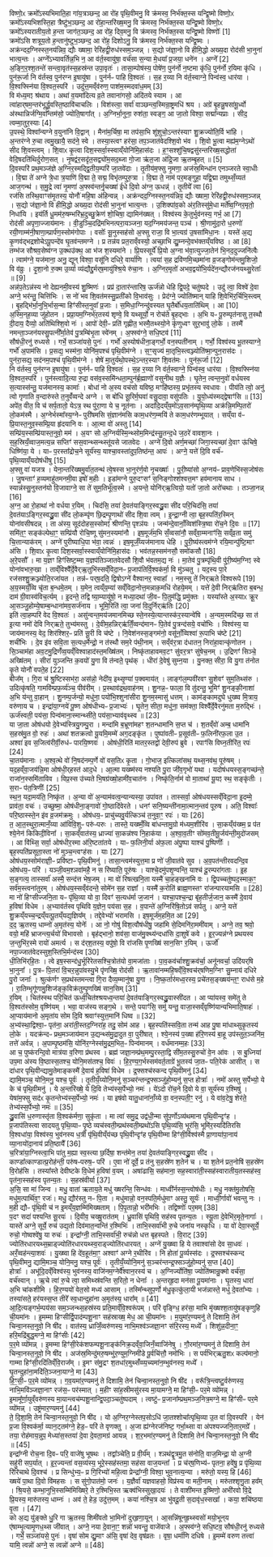 

  
विष्णो॒ᳵ क्रमो᳚ऽस्यभिमाति॒हा गा॑य॒त्रञ्छन्द॒ आ रो॑ह पृथि॒वीमनु॒ वि क्र॑मस्व॒ निर्भ॑क्त॒स्स यन्द्वि॒ष्मो विष्णो॒ᳵ क्रमो᳚ऽस्यभिशस्ति॒हा त्रैष्टु॑भ॒ञ्छन्द॒ आ रो॑हा॒न्तरि॑ख्ष॒मनु॒ वि क्र॑मस्व॒ निर्भ॑क्त॒स्स यन्द्वि॒ष्मो विष्णो॒ᳵ क्रमो᳚ऽस्यरातीय॒तो ह॒न्ता जाग॑त॒ञ्छन्द॒ आ रो॑ह॒ दिव॒मनु॒ वि क्र॑मस्व॒ निर्भ॑क्त॒स्स यन्द्वि॒ष्मो विष्णोः᳚ [1]  
क्रमो॑ऽसि शत्रूय॒तो ह॒न्तानु॑ष्टुभ॒ञ्छन्द॒ आ रो॑ह॒ दिशोऽनु॒ वि क्र॑मस्व॒ निर्भ॑क्त॒स्स यन्द्वि॒ष्मः । अक्र॑न्दद॒ग्निस्स्त॒नय॑न्निव॒ द्यौः ख्षामा॒ रेरि॑हद्वी॒रुध॑स्सम॒ञ्जन्न् । स॒द्यो ज॑ज्ञा॒नो वि हीमि॒द्धो अख्य॒दा रोद॑सी भा॒नुना॑ भात्य॒न्तः । अग्ने᳚ऽभ्यावर्तिन्न॒भि न॒ आ व॑र्त॒स्वायु॑षा॒ वर्च॑सा स॒न्या मे॒धया᳚ प्र॒जया॒ धने॑न । अग्ने᳚ [2]  
अ॒ङ्गि॒र॒श्श॒तन्ते॑ सन्त्वा॒वृत॑स्स॒हस्र॑न्त उपा॒वृतः॑ । तासा॒म्पोष॑स्य॒ पोषे॑ण॒ पुन॑र्नो न॒ष्टमा कृ॑धि॒ पुन॑र्नो र॒यिमा कृ॑धि । पुन॑रू॒र्जा नि व॑र्तस्व॒ पुन॑रग्न इ॒षायु॑षा । पुन॑र्नᳶ पाहि वि॒श्वतः॑ । स॒ह र॒य्या नि व॑र्त॒स्वाग्ने॒ पिन्व॑स्व॒ धार॑या । वि॒श्वफ्स्नि॑या वि॒श्वत॒स्परि॑ । उदु॑त्त॒मव्ँव॑रुण॒ पाश॑म॒स्मदवा॑ध॒मम् [3]  
वि म॑ध्य॒मꣵ श्र॑थाय । अथा॑ व॒यमा॑दित्य व्र॒ते तवाना॑गसो॒ अदि॑तये स्याम । आ त्वा॑हार्‌षम॒न्तर॑भूर्द्ध्रु॒वस्ति॒ष्ठावि॑चाचलिः । विश॑स्त्वा॒ सर्वा॑ वाञ्छन्त्व॒स्मिन्रा॒ष्ट्रमधि॑ श्रय । अग्रे॑ बृ॒हन्नु॒षसा॑मू॒र्ध्वो अ॑स्थान्निर्जग्मि॒वान्तम॑सो॒ ज्योति॒षागा᳚त् । अ॒ग्निर्भा॒नुना॒ रुश॑ता॒ स्वङ्ग॒ आ जा॒तो विश्वा॒ सद्मा᳚न्यप्राः । सीद॒ त्वम्मा॒तुर॒स्याः [4]  
उ॒पस्थे॒ विश्वा᳚न्यग्ने व॒युना॑नि वि॒द्वान् । मैना॑म॒र्चिषा॒ मा तप॑सा॒भि शू॑शुचो॒ऽन्तर॑स्याꣳ शु॒क्रज्यो॑ति॒र्वि भा॑हि । अ॒न्तर॑ग्ने रु॒चा त्वमु॒खायै॒ सद॑ने॒ स्वे । तस्या॒स्त्वꣳ हर॑सा॒ तप॒ञ्जात॑वेदश्शि॒वो भ॑व । शि॒वो भू॒त्वा मह्य॑म॒ग्नेऽथो॑ सीद शि॒वस्त्वम् । शि॒वाᳵ कृ॒त्वा दिश॒स्सर्वा॒स्स्वाय्ँयोनि॑मि॒हास॑दः । ह॒ꣳ॒सश्शु॑चि॒षद्वसु॑रन्तरिख्ष॒सद्धोता॑ वेदि॒षदति॑थिर्दुरोण॒सत् । नृ॒षद्व॑र॒सदृ॑त॒सद्व्यो॑म॒सद॒ब्जा गो॒जा ऋ॑त॒जा अ॑द्रि॒जा ऋ॒तम्बृ॒हत् ॥ [5]  
दि॒वस्परि॑ प्रथ॒मञ्ज॑ज्ञे अ॒ग्निर॒स्मद्द्वि॒तीय॒म्परि॑ जा॒तवे॑दाः । तृ॒तीय॑म॒फ्सु नृ॒मणा॒ अज॑स्र॒मिन्धा॑न एनञ्जरते स्वा॒धीः । वि॒द्मा ते॑ अग्ने त्रे॒धा त्र॒याणि॑ वि॒द्मा ते॒ सद्म॒ विभृ॑तम्पुरु॒त्रा । वि॒द्मा ते॒ नाम॑ पर॒मङ्गुहा॒ यद्वि॒द्मा तमुथ्सँ॒य्यत॑ आज॒गन्थ॑ । स॒मु॒द्रे त्वा॑ नृ॒मणा॑ अ॒फ्स्व॑न्तर्नृ॒चख्षा॑ ईधे दि॒वो अ॑ग्न॒ ऊधन्न्॑ । तृ॒तीये᳚ त्वा [6]  
रज॑सि तस्थि॒वाꣳस॑मृ॒तस्य॒ योनौ॑ महि॒षा अ॑हिन्वन्न् । अक्र॑न्दद॒ग्निस्स्त॒नय॑न्निव॒ द्यौः ख्षामा॒ रेरि॑हद्वी॒रुध॑स्सम॒ञ्जन्न् । स॒द्यो ज॑ज्ञा॒नो वि हीमि॒द्धो अख्य॒दा रोद॑सी भा॒नुना॑ भात्य॒न्तः । उ॒शिक्पा॑व॒को अ॑र॒तिस्सु॑मे॒धा मर्ते᳚ष्व॒ग्निर॒मृतो॒ निधा॑यि । इय॑र्ति धू॒मम॑रु॒षम्भरि॑भ्र॒दुच्छु॒क्रेण॑ शो॒चिषा॒ द्यामिन॑ख्षत् । विश्व॑स्य के॒तुर्भुव॑नस्य॒ गर्भ॒ आ [7]  
रोद॑सी अपृणा॒ज्जाय॑मानः । वी॒डुञ्चि॒दद्रि॑मभिनत्परा॒यञ्जना॒ यद॒ग्निमय॑जन्त॒ पञ्च॑ । श्री॒णामु॑दा॒रो ध॒रुणो॑ रयी॒णाम्म॑नी॒षाणा॒म्प्रार्प॑ण॒स्सोम॑गोपाः । वसोः᳚ सू॒नुस्सह॑सो अ॒फ्सु राजा॒ वि भा॒त्यग्र॑ उ॒षसा॑मिधा॒नः । यस्ते॑ अ॒द्य कृ॒णव॑द्भद्रशोचेऽपू॒पन्दे॑व घृ॒तव॑न्तमग्ने । प्र तन्न॑य प्रत॒राव्ँवस्यो॒ अच्छा॒भि द्यु॒म्नन्दे॒वभ॑क्तय्ँयविष्ठ । आ [8]  
तम्भ॑ज सौश्रव॒सेष्व॑ग्न उ॒क्थउ॑क्थ॒ आ भ॑ज श॒स्यमा॑ने । प्रि॒यस्सूर्ये᳚ प्रि॒यो अ॒ग्ना भ॑वा॒त्युज्जा॒तेन॑ भि॒नद॒दुज्जनि॑त्वैः । त्वाम॑ग्ने॒ यज॑माना॒ अनु॒ द्यून् विश्वा॒ वसू॑नि दधिरे॒ वार्या॑णि । त्वया॑ स॒ह द्रवि॑णमि॒च्छमा॑ना व्र॒जङ्गोम॑न्तमु॒शिजो॒ वि व॑व्रुः । दृ॒शा॒नो रु॒क्म उ॒र्व्या व्य॑द्यौद्दु॒र्मर्‌ष॒मायु॑श्श्रि॒ये रु॑चा॒नः । अ॒ग्निर॒मृतो॑ अभव॒द्वयो॑भि॒र्यदे॑न॒न्द्यौरज॑नयथ्सु॒रेताः᳚ ॥ [9]  
अन्न॑प॒तेऽन्न॑स्य नो देह्यनमी॒वस्य॑ शु॒ष्मिणः॑ । प्रप्र॑ दा॒तार॑न्तारिष॒ ऊर्ज॑न्नो धेहि द्वि॒पदे॒ चतु॑ष्पदे । उदु॑ त्वा॒ विश्वे॑ दे॒वा अग्ने॒ भर॑न्तु॒ चित्ति॑भिः । स नो॑ भव शि॒वत॑मस्सु॒प्रती॑को वि॒भाव॑सुः । प्रेद॑ग्ने॒ ज्योति॑ष्मान् याहि शि॒वेभि॑र॒र्चिभि॒स्त्वम् । बृ॒हद्भि॑र्भा॒नुभि॒र्भास॒न्मा हिꣳ॑सीस्त॒नुवा᳚ प्र॒जाः । स॒मिधा॒ग्निन्दु॑वस्यत घृ॒तैर्बो॑धय॒ताति॑थिम् । आ [10]  
अ॒स्मि॒न्‌ह॒व्या जु॑होतन । प्रप्रा॒यम॒ग्निर्भ॑र॒तस्य॑ शृण्वे॒ वि यथ्सूर्यो॒ न रोच॑ते बृ॒हद्भाः । अ॒भि यᳶ पू॒रुम्पृत॑नासु त॒स्थौ दी॒दाय॒ दैव्यो॒ अति॑थिश्शि॒वो नः॑ । आपो॑ देवी॒ᳶ प्रति॑ गृह्णीत॒ भस्मै॒तथ्स्यो॒ने कृ॑णुध्वꣳ सुर॒भावु॑ लो॒के । तस्मै॑ नमन्ता॒ञ्जन॑यस्सु॒पत्नी᳚र्मा॒तेव॑ पु॒त्रम्बि॑भृ॒ता स्वे॑नम् । अ॒फ्स्व॑ग्ने॒ सधि॒ष्टव॑ [11]  
सौष॑धी॒रनु॑ रुध्यसे । गर्भे॒ सञ्जा॑यसे॒ पुनः॑ । गर्भो॑ अ॒स्योष॑धीना॒ङ्गर्भो॒ वन॒स्पती॑नाम् । गर्भो॒ विश्व॑स्य भू॒तस्याग्ने॒ गर्भो॑ अ॒पाम॑सि । प्र॒सद्य॒ भस्म॑ना॒ योनि॑म॒पश्च॑ पृथि॒वीम॑ग्ने । स॒ꣳ॒सृज्य॑ मा॒तृभि॒स्त्वञ्ज्योति॑ष्मा॒न्पुन॒रास॑दः । पुन॑रा॒सद्य॒ सद॑नम॒पश्च॑ पृथि॒वीम॑ग्ने । शेषे॑ मा॒तुर्यथो॒पस्थे॒ऽन्तर॒स्याꣳ शि॒वत॑मः । पुन॑रू॒र्जा [12]  
नि व॑र्तस्व॒ पुन॑रग्न इ॒षायु॑षा । पुन॑र्नᳶ पाहि वि॒श्वतः॑ । स॒ह र॒य्या नि व॑र्त॒स्वाग्ने॒ पिन्व॑स्व॒ धार॑या । वि॒श्वफ्स्नि॑या वि॒श्वत॒स्परि॑ । पुन॑स्त्वादि॒त्या रु॒द्रा वस॑व॒स्समि॑न्धता॒म्पुन॑र्ब्र॒ह्माणो॑ वसुनीथ य॒ज्ञैः । घृ॒तेन॒ त्वन्त॒नुवो॑ वर्धयस्व स॒त्यास्स॑न्तु॒ यज॑मानस्य॒ कामाः᳚ । बोधा॑ नो अ॒स्य वच॑सो यविष्ठ॒ मꣳहि॑ष्ठस्य॒ प्रभृ॑तस्य स्वधावः । पीय॑ति त्वो॒ अनु॑ त्वो गृणाति व॒न्दारु॑स्ते त॒नुवँ॑व्वन्दे अग्ने । स बो॑धि सू॒रिर्म॒घवा॑ वसु॒दावा॒ वसु॑पतिः । यु॒यो॒ध्य॑स्मद्द्वेषाꣳ॑सि ॥ [13]  
अपे॑त॒ वीत॒ वि च॑ सर्प॒तातो॒ येऽत्र॒ स्थ पु॑रा॒णा ये च॒ नूत॑नाः । अदा॑दि॒दय्ँय॒मो॑ऽव॒सान॑म्पृथि॒व्या अक्र॑न्नि॒मम्पि॒तरो॑ लो॒कम॑स्मै । अ॒ग्नेर्भस्मा᳚स्य॒ग्नेᳶ पुरी॑षमसि सं॒ज्ञान॑मसि काम॒धर॑ण॒म्मयि॑ ते काम॒धर॑णम्भूयात् । सय्ँया व॑ᳶ प्रि॒यास्त॒नुव॒स्सम्प्रि॒या हृ॑दयानि वः । आ॒त्मा वो॑ अस्तु [14]  
सम्प्रि॑य॒स्सम्प्रि॑यास्त॒नुवो॒ मम॑ । अ॒यꣳ सो अ॒ग्निर्यस्मि॒न्थ्सोम॒मिन्द्र॑स्सु॒तन्द॒धे ज॒ठरे॑ वावशा॒नः । स॒ह॒स्रियँ॒व्वाज॒मत्य॒न्न सप्तिꣳ॑ सस॒वान्थ्सन्थ्स्तू॑यसे जातवेदः । अग्ने॑ दि॒वो अर्ण॒मच्छा॑ जिगा॒स्यच्छा॑ दे॒वाꣳ ऊ॑चिषे॒ धिष्णि॑या॒ ये । याᳶ प॒रस्ता᳚द्रोच॒ने सूर्य॑स्य॒ याश्चा॒वस्ता॑दुप॒तिष्ठ॑न्त॒ आपः॑ । अग्ने॒ यत्ते॑ दि॒वि वर्च॑ᳶ पृथि॒व्याय्ँयदोष॑धीषु [15]  
अ॒फ्सु वा॑ यजत्र । येना॒न्तरि॑ख्षमु॒र्वा॑त॒तन्थ॑ त्वे॒षस्स भा॒नुर॑र्ण॒वो नृ॒चख्षाः᳚ । पु॒री॒ष्या॑सो अ॒ग्नय॑ᳶ प्राव॒णेभि॑स्स॒जोष॑सः । जु॒षन्ताꣳ॑ ह॒व्यमाहु॑तमनमी॒वा इषो॑ म॒हीः । इडा॑मग्ने पुरु॒दꣳसꣳ॑ स॒निङ्गोश्श॑श्वत्त॒मꣳ हव॑मानाय साध । स्यान्न॑स्सु॒नुस्तन॑यो वि॒जावाग्ने॒ सा ते॑ सुम॒तिर्भू᳚त्व॒स्मे । अ॒यन्ते॒ योनि॑र्‌ऋ॒त्वियो॒ यतो॑ जा॒तो अरो॑चथाः । तञ्जा॒नन्न् [16]  
अ॒ग्न॒ आ रो॒हाथा॑ नो वर्धया र॒यिम् । चिद॑सि॒ तया॑ दे॒वत॑याङ्गिर॒स्वद्ध्रु॒वा सी॑द परि॒चिद॑सि॒ तया॑ दे॒वत॑याऽङ्गिर॒स्वद्ध्रु॒वा सी॑द लो॒कम्पृ॑ण छि॒द्रम्पृ॒णाथो॑ सीद शि॒वा त्वम् । इ॒न्द्रा॒ग्नी त्वा॒ बृह॒स्पति॑र॒स्मिन् योना॑वसीषदन्न् । ता अ॑स्य॒ सूद॑दोहस॒स्सोमꣵ॑ श्रीणन्ति॒ पृश्ञ॑यः । जन्म॑न्दे॒वानाँ॒व्विश॑स्त्रि॒ष्वा रो॑च॒ने दि॒वः ॥ [17]  
समि॑त॒ꣳ॒ सङ्क॑ल्पेथा॒ꣳ॒ सम्प्रि॑यौ रोचि॒ष्णू सु॑मन॒स्यमा॑नौ । इष॒मूर्ज॑म॒भि सँ॒व्वसा॑नौ॒ सव्ँवा॒म्मनाꣳ॑सि॒ सव्ँव्र॒ता समु॑ चि॒त्तान्याक॑रम् । अग्ने॑ पुरीष्याधि॒पा भ॑वा॒ त्वन्नः॑ । इष॒मूर्जँ॒य्यज॑मानाय धेहि । पु॒री॒ष्य॑स्त्वम॑ग्ने रयि॒मान्पु॑ष्टि॒माꣳ अ॑सि । शि॒वाᳵ कृ॒त्वा दिश॒स्सर्वा॒स्स्वाय्ँयोनि॑मि॒हास॑दः । भव॑तन्न॒स्सम॑नसौ॒ समो॑कसौ [18]  
अ॒रे॒पसौ᳚ । मा य॒ज्ञꣳ हिꣳ॑सिष्ट॒म्मा य॒ज्ञप॑तिञ्जातवेदसौ शि॒वौ भ॑वतम॒द्य नः॑ । मा॒तेव॑ पु॒त्रम्पृ॑थि॒वी पु॑री॒ष्य॑म॒ग्निꣵ स्वे योना॑वभारु॒खा । ताव्ँविश्वै᳚र्दे॒वैर्‌ऋ॒तुभि॑स्सव्ँविदा॒नᳶ प्र॒जाप॑तिर्वि॒श्वक॑र्मा॒ वि मु॑ञ्चतु । यद॒स्य पा॒रे रज॑सश्शु॒क्रञ्ज्योति॒रजा॑यत । तन्न॑ᳶ पर्‌ष॒दति॒ द्विषोऽग्ने॑ वैश्वानर॒ स्वाहा᳚ । नम॒स्सु ते॑ निर्‌ऋते विश्वरूपे [19]  
अ॒य॒स्मयँ॒व्वि चृ॑ता ब॒न्धमे॒तम् । य॒मेन॒ त्वय्ँय॒म्या॑ सव्ँविदा॒नोत्त॒मन्नाक॒मधि॑ रोहये॒मम् । यत्ते॑ दे॒वी निर्‌ऋ॑तिरा ब॒बन्ध॒ दाम॑ ग्री॒वास्व॑विच॒र्त्यम् । इ॒दन्ते॒ तद्वि ष्या॒म्यायु॑षो॒ न मध्या॒दथा॑ जी॒वᳶ पि॒तुम॑द्धि॒ प्रमु॑क्तः । यस्या᳚स्ते अ॒स्याᳵ क्रू॒र आ॒सञ्जु॒होम्ये॒षाम्ब॒न्धाना॑मव॒सर्ज॑नाय । भूमि॒रिति॑ त्वा॒ जना॑ वि॒दुर्निर्‌ऋ॑तिः [20]  
इति॑ त्वा॒हम्परि॑ वेद वि॒श्वतः॑ । असु॑न्वन्त॒मय॑जमानमिच्छ स्ते॒नस्ये॒त्यान्तस्क॑र॒स्यान्वे॑षि । अ॒न्यम॒स्मदि॑च्छ॒ सा त॑ इ॒त्या नमो॑ देवि निर्‌ऋते॒ तुभ्य॑मस्तु । दे॒वीम॒हन्निर्‌ऋ॑तिँ॒व्वन्द॑मानᳶ पि॒तेव॑ पु॒त्रन्द॑सये॒ वचो॑भिः । विश्व॑स्य॒ या जाय॑मानस्य॒ वेद॒ शिर॑श्शिर॒ᳶ प्रति॑ सू॒री वि च॑ष्टे । नि॒वेश॑नस्स॒ङ्गम॑नो॒ वसू॑नाँ॒व्विश्वा॑ रू॒पाभि च॑ष्टे [21]  
शची॑भिः । दे॒व इ॑व सवि॒ता स॒त्यध॒र्मेन्द्रो॒ न त॑स्थौ सम॒रे प॑थी॒नाम् । सव्ँव॑र॒त्रा द॑धातन॒ निरा॑हा॒वान्कृ॑णोतन । सि॒ञ्चाम॑हा अव॒टमु॒द्रिणँ॑व्व॒यव्ँविश्वाहाद॑स्त॒मख्षि॑तम् । निष्कृ॑ताहावमव॒टꣳ सु॑वर॒त्रꣳ सु॑षेच॒नम् । उ॒द्रिणꣳ॑ सिञ्चे॒ अख्षि॑तम् । सीरा॑ युञ्जन्ति क॒वयो॑ यु॒गा वि त॑न्वते॒ पृथ॑क् । धीरा॑ दे॒वेषु॑ सुम्न॒या । यु॒नक्त॒ सीरा॒ वि यु॒गा त॑नोत कृ॒ते योनौ॑ वपते॒ह [22]  
बीज᳚म् । गि॒रा च॑ श्रु॒ष्टिस्सभ॑रा॒ अस॑न्नो॒ नेदी॑य॒ इथ्सृ॒ण्या॑ प॒क्वमाय॑त् । लाङ्ग॑ल॒म्पवी॑रवꣳ सु॒शेवꣳ॑ सुम॒तिथ्स॑रु । उदित्कृ॑षति॒ गामवि॑म्प्रफ॒र्व्य॑ञ्च॒ पीव॑रीम् । प्र॒स्थाव॑द्रथ॒वाह॑नम् । शु॒नन्न॒ᳶ फाला॒ वि तु॑दन्तु॒ भूमिꣳ॑ शु॒नङ्की॒नाशा॑ अ॒भि य॑न्तु वा॒हान् । शु॒नम्प॒र्जन्यो॒ मधु॑ना॒ पयो॑भि॒श्शुना॑सीरा शु॒नम॒स्मासु॑ धत्तम् । काम॑ङ्कामदुघे धुख्ष्व मि॒त्राय॒ वरु॑णाय च । इन्द्रा॑या॒ग्नये॑ पू॒ष्ण ओष॑धीभ्यᳶ प्र॒जाभ्यः॑ । घृ॒तेन॒ सीता॒ मधु॑ना॒ सम॑क्ता॒ विश्वै᳚र्दे॒वैरनु॑मता म॒रुद्भिः॑ । ऊर्ज॑स्वती॒ पय॑सा॒ पिन्व॑माना॒स्मान्थ्सी॑ते॒ पय॑सा॒भ्याव॑वृथ्स्व ॥ [23]  
या जा॒ता ओष॑धयो दे॒वेभ्य॑स्त्रियु॒गम्पु॒रा । मन्दा॑मि ब॒भ्रूणा॑महꣳ श॒तन्धामा॑नि स॒प्त च॑ । श॒तव्ँवो॑ अम्ब॒ धामा॑नि स॒हस्र॑मु॒त वो॒ रुहः॑ । अथा॑ शतक्रत्वो यू॒यमि॒मम्मे॑ अग॒दङ्कृ॑त । पुष्पा॑वतीᳶ प्र॒सूव॑तीᳶ फ॒लिनी॑रफ॒ला उ॒त । अश्वा॑ इव स॒जित्व॑रीर्वी॒रुध॑ᳶ पारयि॒ष्णवः॑ । ओष॑धी॒रिति॑ मातर॒स्तद्वो॑ देवी॒रुप॑ ब्रुवे । रपाꣳ॑सि विघ्न॒तीरि॑त॒ रपः॑ [24]  
चा॒तय॑मानाः । अ॒श्व॒त्थे वो॑ नि॒षद॑नम्प॒र्णे वो॑ वस॒तिᳵ कृ॒ता । गो॒भाज॒ इत्किला॑सथ॒ यथ्स॒नव॑थ॒ पूरु॑षम् । यद॒हव्ँवा॒जय॑न्नि॒मा ओष॑धी॒र्‌हस्त॑ आद॒धे । आ॒त्मा यख्ष्म॑स्य नश्यति पु॒रा जी॑व॒गृभो॑ यथा । यदोष॑धयस्स॒ङ्गच्छ॑न्ते॒ राजा॑न॒स्समि॑ताविव । विप्र॒स्स उ॑च्यते भि॒षग्र॑ख्षो॒हामी॑व॒चात॑नः । निष्कृ॑ति॒र्नाम॑ वो मा॒ताथा॑ यू॒यꣵ स्थ॒ सङ्कृ॑तीः । स॒राᳶ प॑त॒त्रिणीः᳚ [25]  
स्थ॒न॒ यदा॒मय॑ति॒ निष्कृ॑त । अ॒न्या वो॑ अ॒न्याम॑वत्व॒न्यान्यस्या॒ उपा॑वत । तास्सर्वा॒ ओष॑धयस्सव्ँविदा॒ना इ॒दम्मे॒ प्राव॑ता॒ वचः॑ । उच्छुष्मा॒ ओष॑धीना॒ङ्गावो॑ गो॒ष्ठादि॑वेरते । धनꣳ॑ सनि॒ष्यन्ती॑नामा॒त्मान॒न्तव॑ पूरुष । अति॒ विश्वाः᳚ परि॒ष्ठास्स्ते॒न इ॑व व्र॒जम॑क्रमुः । ओष॑धय॒ᳶ प्राचु॑च्यवु॒र्यत्किञ्च॑ त॒नुवा॒ꣳ॒ रपः॑ । याः [26]  
त॒ आ॒त॒स्थुरा॒त्मानँ॒य्या आ॑विवि॒शुᳶ परु॑ᳶपरुः । तास्ते॒ यख्ष्मँ॒व्वि बा॑धन्तामु॒ग्रो म॑ध्यम॒शीरि॑व । सा॒कय्ँय॑ख्ष्म॒ प्र प॑त श्ये॒नेन॑ किकिदी॒विना᳚ । सा॒कव्ँवात॑स्य॒ ध्राज्या॑ सा॒कन्न॑श्य नि॒हाक॑या । अ॒श्वा॒व॒तीꣳ सो॑मव॒तीमू॒र्जय॑न्ती॒मुदो॑जसम् । आ वि॑थ्सि॒ सर्वा॒ ओष॑धीर॒स्मा अ॑रि॒ष्टता॑तये । याᳶ फ॒लिनी॒र्या अ॑फ॒ला अ॑पु॒ष्पा याश्च॑ पु॒ष्पिणीः᳚ । बृह॒स्पति॑प्रसूता॒स्ता नो॑ मुञ्च॒न्त्वꣳह॑सः । याः [27]  
ओष॑धय॒स्सोम॑राज्ञी॒ᳶ प्रवि॑ष्टाᳶ पृथि॒वीमनु॑ । तासा॒न्त्वम॑स्युत्त॒मा प्र णो॑ जी॒वात॑वे सुव । अ॒व॒पत॑न्तीरवदन्दि॒व ओष॑धय॒ᳶ परि॑ । यञ्जी॒वम॒श्ञवा॑महै॒ न स रि॑ष्याति॒ पूरु॑षः । याश्चे॒दमु॑पशृ॒ण्वन्ति॒ याश्च॑ दू॒रम्परा॑गताः । इ॒ह स॒ङ्गत्य॒ तास्सर्वा॑ अस्मै॒ सन्द॑त्त भेष॒जम् । मा वो॑ रिषत्खनि॒ता यस्मै॑ चा॒हङ्खना॑मि वः । द्वि॒पच्चतु॑ष्पद॒स्माक॒ꣳ॒ सर्व॑म॒स्त्वना॑तुरम् । ओष॑धय॒स्सव्ँव॑दन्ते॒ सोमे॑न स॒ह राज्ञा᳚ । यस्मै॑ क॒रोति॑ ब्राह्म॒णस्तꣳ रा॑जन्पारयामसि ॥ [28]  
मा नो॑ हिꣳसीज्जनि॒ता यᳶ पृ॑थि॒व्या यो वा॒ दिवꣳ॑ स॒त्यध॑र्मा ज॒जान॑ । यश्चा॒पश्च॒न्द्रा बृ॑ह॒तीर्ज॒जान॒ कस्मै॑ दे॒वाय॑ ह॒विषा॑ विधेम । अ॒भ्याव॑र्तस्व पृथिवि य॒ज्ञेन॒ पय॑सा स॒ह । व॒पान्ते॑ अ॒ग्निरि॑षि॒तोऽव॑ सर्पतु । अग्ने॒ यत्ते॑ शु॒क्रय्ँयच्च॒न्द्रय्ँयत्पू॒तय्ँयद्य॒ज्ञिय᳚म् । तद्दे॒वेभ्यो॑ भरामसि । इष॒मूर्ज॑म॒हमि॒त आ [29]  
द॒द॒ ऋ॒तस्य॒ धाम्नो॑ अ॒मृत॑स्य॒ योनेः᳚ । आ नो॒ गोषु॑ विश॒त्वौष॑धीषु॒ जहा॑मि से॒दिमनि॑रा॒ममी॑वाम् । अग्ने॒ तव॒ श्रवो॒ वयो॒ महि॑ भ्राजन्त्य॒र्चयो॑ विभावसो । बृह॑द्भानो॒ शव॑सा॒ वाज॑मु॒क्थ्य॑न्दधा॑सि दा॒शुषे॑ कवे । इ॒र॒ज्यन्न॑ग्ने प्रथयस्व ज॒न्तुभि॑र॒स्मे रायो॑ अमर्त्य । स द॑र्‌श॒तस्य॒ वपु॑षो॒ वि रा॑जसि पृ॒णख्षि॑ सान॒सिꣳ र॒यिम् । ऊर्जो॑ नपा॒ज्जात॑वेदस्सुश॒स्तिभि॒र्मन्द॑स्व [30]  
धी॒तिभि॑र्‌हि॒तः । त्वे इष॒स्सन्द॑धु॒र्भूरि॑रेतसश्चि॒त्रोत॑यो वा॒मजा॑ताः । पा॒व॒कव॑र्चाश्शु॒क्रव॑र्चा॒ अनू॑नवर्चा॒ उदि॑यर्‌षि भा॒नुना᳚ । पु॒त्रᳶ पि॒तरा॑ वि॒चर॒न्नुपा॑वस्यु॒भे पृ॑णख्षि॒ रोद॑सी । ऋ॒तावा॑नम्महि॒षव्ँवि॒श्वच॑र्‌षणिम॒ग्निꣳ सु॒म्नाय॑ दधिरे पु॒रो जनाः᳚ । श्रुत्क॑र्णꣳ स॒प्रथ॑स्तमन्त्वा गि॒रा दैव्य॒म्मानु॑षा यु॒गा । नि॒ष्क॒र्तार॑मध्व॒रस्य॒ प्रचे॑तस॒ङ्ख्षय॑न्त॒ꣳ॒ राध॑से म॒हे । रा॒तिम्भृगू॑णामु॒शिज॑ङ्क॒विक्र॑तुम्पृ॒णख्षि॑ सान॒सिम् [31]  
र॒यिम् । चित॑स्स्थ परि॒चित॑ ऊर्ध्व॒चित॑श्श्रयध्व॒न्तया॑ दे॒वत॑याङ्गिर॒स्वद्ध्रु॒वास्सी॑दत । आ प्या॑यस्व॒ समे॑तु ते वि॒श्वत॑स्सोम॒ वृष्णि॑यम् । भवा॒ वाज॑स्य सङ्ग॒थे । सन्ते॒ पयाꣳ॑सि॒ समु॑ यन्तु॒ वाजा॒स्सव्ँवृष्णि॑यान्यभिमाति॒षाहः॑ । आ॒प्याय॑मानो अ॒मृता॑य सोम दि॒वि श्रवाꣳ॑स्युत्त॒मानि॑ धिष्व ॥ [32]  
अ॒भ्य॑स्था॒द्विश्वा॒ᳶ पृत॑ना॒ अरा॑ती॒स्तद॒ग्निरा॑ह॒ तदु॒ सोम॑ आह । बृह॒स्पति॑स्सवि॒ता तन्म॑ आह पु॒षा मा॑धाथ्सुकृ॒तस्य॑ लो॒के । यदक्र॑न्दᳶ प्रथ॒मञ्जाय॑मान उ॒द्यन्थ्स॑मु॒द्रादुत वा॒ पुरी॑षात् । श्ये॒नस्य॑ प॒ख्षा ह॑रि॒णस्य॑ बा॒हू उप॑स्तुत॒ञ्जनि॑म॒ तत्ते॑ अर्वन्न् । अ॒पाम्पृ॒ष्ठम॑सि॒ योनि॑र॒ग्नेस्स॑मु॒द्रम॒भित॒ᳶ पिन्व॑मानम् । वर्ध॑मानम्म॒हः [33]  
आ च॒ पुष्क॑रन्दि॒वो मात्र॑या व॒रिणा प्र॑थस्व । ब्रह्म॑ जज्ञा॒नम्प्र॑थ॒मम्पु॒रस्ता॒द्वि सी॑म॒तस्सु॒रुचो॑ वे॒न आ॑वः । स बु॒ध्निया॑ उप॒मा अ॑स्य वि॒ष्ठास्स॒तश्च॒ योनि॒मस॑तश्च॒ विवः॑ । हि॒र॒ण्य॒ग॒र्भस्सम॑वर्त॒ताग्रे॑ भू॒तस्य॑ जा॒तᳶ पति॒रेक॑ आसीत् । स दा॑धार पृथि॒वीन्द्यामु॒तेमाङ्कस्मै॑ दे॒वाय॑ ह॒विषा॑ विधेम । द्र॒फ्सश्च॑स्कन्द पृथि॒वीमनु॑ [34]  
द्यामि॒मञ्च॒ योनि॒मनु॒ यश्च॒ पूर्वः॑ । तृ॒तीयँ॒य्योनि॒मनु॑ स॒ञ्चर॑न्तन्द्र॒फ्सञ्जु॑हो॒म्यनु॑ स॒प्त होत्राः᳚ । नमो॑ अस्तु स॒र्पेभ्यो॒ ये के च॑ पृथि॒वीमनु॑ । ये अ॒न्तरि॑ख्षे॒ ये दि॒वि तेभ्य॑स्स॒र्पेभ्यो॒ नमः॑ । ये॑ऽदो रो॑च॒ने दि॒वो ये वा॒ सूर्य॑स्य र॒श्मिषु॑ । येषा॑म॒फ्सु सद॑ᳵ कृ॒तन्तेभ्य॑स्स॒र्पेभ्यो॒ नमः॑ । या इष॑वो यातु॒धाना॑नाँ॒य्ये वा॒ वन॒स्पती॒ꣳ॒ रनु॑ । ये वा॑व॒टेषु॒ शेर॑ते॒ तेभ्य॑स्स॒र्पेभ्यो॒ नमः॑ ॥ [35]  
द्ध्रु॒वासि॑ ध॒रुणास्तृ॑ता वि॒श्वक॑र्मणा॒ सुकृ॑ता । मा त्वा॑ समु॒द्र उद्व॑धी॒न्मा सु॑प॒र्णोऽव्य॑थमाना पृथि॒वीन्दृꣳ॑ह । प्र॒जाप॑तिस्त्वा सादयतु पृथि॒व्याᳶ पृ॒ष्ठे व्यच॑स्वती॒म्प्रथ॑स्वती॒म्प्रथो॑ऽसि पृथि॒व्य॑सि॒ भूर॑सि॒ भूमि॑र॒स्यदि॑तिरसि वि॒श्वधा॑या॒ विश्व॑स्य॒ भुव॑नस्य ध॒र्त्री पृ॑थि॒वीय्ँय॑च्छ पृथि॒वीन्दृꣳ॑ह पृथि॒वीम्मा हिꣳ॑सी॒र्विश्व॑स्मै प्रा॒णाया॑पा॒नाय॑ व्या॒नायो॑दा॒नाय॑ प्रति॒ष्ठायै᳚ [36]  
च॒रित्रा॑या॒ग्निस्त्वा॒भि पा॑तु म॒ह्या स्व॒स्त्या छ॒र्दिषा॒ शन्त॑मेन॒ तया॑ दे॒वत॑याङ्गिर॒स्वद्ध्रु॒वा सी॑द । काण्डा᳚त्काण्डात्प्र॒रोह॑न्ती॒ परु॑षᳶपरुष॒ᳶ परि॑ । ए॒वा नो॑ दूर्वे॒ प्र त॑नु स॒हस्रे॑ण श॒तेन॑ च । या श॒तेन॑ प्रत॒नोषि॑ स॒हस्रे॑ण वि॒रोह॑सि । तस्या᳚स्ते देवीष्टके वि॒धेम॑ ह॒विषा॑ व॒यम् । अषा॑ढासि॒ सह॑माना॒ सह॒स्वारा॑ती॒स्सह॑स्वारातीय॒तस्सह॑स्व॒ पृत॑ना॒स्सह॑स्व पृतन्य॒तः । स॒हस्र॑वीर्या [37]  
अ॒सि॒ सा मा॑ जिन्व । मधु॒ वाता॑ ऋताय॒ते मधु॑ ख्षरन्ति॒ सिन्ध॑वः । माध्वी᳚र्नस्स॒न्त्वोष॑धीः । मधु॒ नक्त॑मु॒तोषसि॒ मधु॑म॒त्पार्थि॑व॒ꣳ॒ रजः॑। मधु॒ द्यौर॑स्तु नᳶ पि॒ता । मधु॑मान्नो॒ वन॒स्पति॒र्मधु॑माꣳ अस्तु॒ सूर्यः॑ । माध्वी॒र्गावो॑ भवन्तु नः । म॒ही द्यौᳶ पृ॑थि॒वी च॑ न इ॒मय्ँय॒ज्ञम्मि॑मिख्षताम् । पि॒पृ॒तान्नो॒ भरी॑मभिः । तद्विष्णोः᳚ पर॒मम् [38]  
प॒दꣳ सदा॑ पश्यन्ति सू॒रयः॑ । दि॒वीव॒ चख्षु॒रात॑तम् । ध्रु॒वासि॑ पृथिवि॒ सह॑स्व पृतन्य॒तः । स्यू॒ता दे॒वेभि॑र॒मृते॒नागाः᳚ । यास्ते॑ अग्ने॒ सूर्ये॒ रुच॑ उद्य॒तो दिव॑मात॒न्वन्ति॑ र॒श्मिभिः॑ । ताभि॒स्सर्वा॑भी रु॒चे जना॑य नस्कृधि । या वो॑ देवा॒स्सूर्ये॒ रुचो॒ गोष्वश्वे॑षु॒ या रुचः॑ । इन्द्रा᳚ग्नी॒ ताभि॒स्सर्वा॑भी॒ रुच॑न्नो धत्त बृहस्पते । वि॒राट् [39]  
ज्योति॑रधारयथ्स॒म्राड्ज्योति॑रधारयथ्स्व॒राड्ज्योति॑रधारयत् । अग्ने॑ यु॒ख्ष्वा हि ये तवाश्वा॑सो देव सा॒धवः॑ । अरँ॒व्वह॑न्त्या॒शवः॑ । यु॒ख्ष्वा हि दे॑व॒हूत॑मा॒ꣳ॒ अश्वाꣳ॑ अग्ने र॒थीरि॑व । नि होता॑ पू॒र्व्यस्स॑दः । द्र॒फ्सश्च॑स्कन्द पृथि॒वीमनु॒ द्यामि॒मञ्च॒ योनि॒मनु॒ यश्च॒ पूर्वः॑ । तृ॒तीयँ॒य्योनि॒मनु॑ स॒ञ्चर॑न्तन्द्र॒फ्सञ्जु॑हो॒म्यनु॑ स॒प्त [40]  
होत्राः᳚ । अभू॑दि॒दव्ँविश्व॑स्य॒ भुव॑नस्य॒ वाजि॑नम॒ग्नेर्वै᳚श्वान॒रस्य॑ च । अ॒ग्निर्ज्योति॑षा॒ ज्योति॑ष्मान्रु॒क्मो वर्च॑सा॒ वर्च॑स्वान् । ऋ॒चे त्वा॑ रु॒चे त्वा॒ समिथ्स्र॑वन्ति स॒रितो॒ न धेनाः᳚ । अ॒न्तर्‌हृ॒दा मन॑सा पू॒यमा॑नाः । घृ॒तस्य॒ धारा॑ अ॒भि चा॑कशीमि । हि॒र॒ण्ययो॑ वेत॒सो मध्य॑ आसाम् । तस्मि᳚न्थ्सुप॒र्णो म॑धु॒कृत्कु॑ला॒यी भज॑न्नास्ते॒ मधु॑ दे॒वता᳚भ्यः । तस्या॑सते॒ हर॑यस्स॒प्त तीरे᳚ स्व॒धान्दुहा॑ना अ॒मृत॑स्य॒ धारा᳚म् ॥ [41]  
आ॒दि॒त्यङ्गर्भ॒म्पय॑सा सम॒ञ्जन्थ्स॒हस्र॑स्य प्रति॒माव्ँवि॒श्वरू॑पम् । परि॑ वृङ्ग्धि॒ हर॑सा॒ माभि मृ॑ख्षश्श॒तायु॑षङ्कृणुहि ची॒यमा॑नः । इ॒मम्मा हिꣳसीर्द्वि॒पाद॑म्पशू॒नाꣳ सह॑स्राख्ष॒ मेध॒ आ ची॒यमा॑नः । म॒युमा॑र॒ण्यमनु॑ ते दिशामि॒ तेन॑ चिन्वा॒नस्त॒नुवो॒ नि षी॑द । वात॑स्य॒ ध्राजिँ॒व्वरु॑णस्य॒ नाभि॒मश्व॑ञ्जज्ञा॒नꣳ स॑रि॒रस्य॒ मध्ये᳚ । शिशु॑न्न॒दीना॒ꣳ॒ हरि॒मद्रि॑बुद्ध॒मग्ने॒ मा हिꣳ॑सीः [42]  
प॒र॒मे व्यो॑मन्न् । इ॒मम्मा हिꣳ॑सी॒रेक॑शफम्पशू॒नाङ्क॑निक्र॒दव्ँवा॒जिनँ॒व्वाजि॑नेषु । गौ॒रमा॑र॒ण्यमनु॑ ते दिशामि॒ तेन॑ चिन्वा॒नस्त॒नुवो॒ नि षी॑द । अज॑स्र॒मिन्दु॑मरु॒षम्भु॑र॒ण्युम॒ग्निमी॑डे पू॒र्वचि॑त्तौ॒ नमो॑भिः । स पर्व॑भिर्‌ऋतु॒शᳵ कल्प॑मानो॒ गाम्मा हिꣳ॑सी॒रदि॑तिव्ँवि॒राज᳚म् । इ॒मꣳ स॑मु॒द्रꣳ श॒तधा॑र॒मुथ्सँ॑व्व्य॒च्यमा॑न॒म्भुव॑नस्य॒ मध्ये᳚ । घृ॒तन्दुहा॑ना॒मदि॑ति॒ञ्जना॒याग्ने॒ मा [43]  
हि॒ꣳ॒सी॒ᳶ प॒र॒मे व्यो॑मन्न् । ग॒व॒यमा॑र॒ण्यमनु॑ ते दिशामि॒ तेन॑ चिन्वा॒नस्त॒नुवो॒ नि षी॑द । वरू᳚त्रि॒न्त्वष्टु॒र्वरु॑णस्य॒ नाभि॒मवि॑ञ्जज्ञा॒नाꣳ रज॑स॒ᳶ पर॑स्मात् । म॒हीꣳ सा॑ह॒स्रीमसु॑रस्य मा॒यामग्ने॒ मा हिꣳ॑सी॒ᳶ पर॒मे व्यो॑मन्न् । इ॒मामू᳚र्णा॒युव्ँवरु॑णस्य मा॒यान्त्वच॑म्पशू॒नान्द्वि॒पदा॒ञ्चतु॑ष्पदाम् । त्वष्टु॑ᳶ प्र॒जाना᳚म्प्रथ॒मञ्ज॒नित्र॒मग्ने॒ मा हिꣳ॑सीᳶ पर॒मे व्यो॑मन्न् । उष्ट्र॑मार॒ण्यमनु॑ [44]  
ते॒ दि॒शा॒मि॒ तेन॑ चिन्वा॒नस्त॒नुवो॒ नि षी॑द । यो अ॒ग्निर॒ग्नेस्तप॒सोऽधि॑ जा॒तश्शोचा᳚त्पृथि॒व्या उ॒त वा॑ दि॒वस्परि॑ । येन॑ प्र॒जा वि॒श्वक॑र्मा॒ व्यान॒ट्तम॑ग्ने॒ हेड॒ᳶ परि॑ ते वृणक्तु । अ॒जा ह्य॑ग्नेरज॑निष्ट॒ गर्भा॒थ्सा वा अ॑पश्यज्जनि॒तार॒मग्रे᳚ । तया॒ रोह॑माय॒न्नुप॒ मेध्या॑स॒स्तया॑ दे॒वा दे॒वता॒मग्र॑ आयन्न् । श॒र॒भमा॑र॒ण्यमनु॑ ते दिशामि॒ तेन॑ चिन्वा॒नस्त॒नुवो॒ नि षी॑द ॥ [45]  
इन्द्रा᳚ग्नी रोच॒ना दि॒वᳶ परि॒ वाजे॑षु भूषथः । तद्वा᳚ञ्चेति॒ प्र वी॒र्य᳚म् । श्ञथ॑द्वृ॒त्रमु॒त स॑नोति॒ वाज॒मिन्द्रा॒ यो अ॒ग्नी सहु॑री सप॒र्यात् । इ॒र॒ज्यन्ता॑ वस॒व्य॑स्य॒ भूरे॒स्सह॑स्तमा॒ सह॑सा वाज॒यन्ता᳚ । प्र च॑र्‌ष॒णिभ्य॑ᳶ पृतना॒ हवे॑षु॒ प्र पृ॑थि॒व्या रि॑रिचाथे दि॒वश्च॑ । प्र सिन्धु॑भ्य॒ᳶ प्र गि॒रिभ्यो॑ महि॒त्वा प्रेन्द्रा᳚ग्नी॒ विश्वा॒ भुव॒नात्य॒न्या । मरु॑तो॒ यस्य॒ हि [46]  
ख्षये॑ पा॒था दि॒वो वि॑महसः । स सु॑गो॒पात॑मो॒ जनः॑ । य॒ज्ञैर्वा॑ यज्ञवाहसो॒ विप्र॑स्य वा मती॒नाम् । मरु॑तश्शृणु॒ता हव᳚म् । श्रि॒यसे॒ कम्भा॒नुभि॒स्सम्मि॑मिख्षिरे॒ ते र॒श्मिभि॒स्त ऋक्व॑भिस्सुखा॒दयः॑ । ते वाशी॑मन्त इ॒ष्मिणो॒ अभी॑रवो वि॒द्रे प्रि॒यस्य॒ मारु॑तस्य॒ धाम्नः॑ । अव॑ ते॒ हेड॒ उदु॑त्त॒मम् । कया॑ नश्चि॒त्र आ भु॑वदू॒ती स॒दावृ॑ध॒स्सखा᳚ । कया॒ शचि॑ष्ठया वृ॒ता । [47]  
को अ॒द्य यु॑ङ्क्ते धु॒रि गा ऋ॒तस्य॒ शिमी॑वतो भा॒मिनो॑ दुर्‌हृणा॒यून् । आ॒सन्नि॑षून्‌हृ॒थ्स्वसो॑ मयो॒भून्‌य ए॑षाम्भृ॒त्यामृ॒णध॒थ्स जी॑वात् । अग्ने॒ नया दे॒वाना॒ꣳ॒ शन्नो॑ भवन्तु॒ वाजे॑वाजे । अ॒फ्स्व॑ग्ने॒ सधि॒ष्टव॒ सौष॑धी॒रनु॑ रुध्यसे । गर्भे॒ सञ्जा॑यसे॒ पुनः॑ । वृषा॑ सोम द्यु॒माꣳ अ॑सि॒ वृषा॑ देव॒ वृष॑व्रतः । वृषा॒ धर्मा॑णि दधिषे । इ॒मम्मे॑ वरुण तत्त्वा॑ यामि॒ त्वन्नो॑ अग्ने॒ स त्वन्नो॑ अग्ने ॥ [48]  
